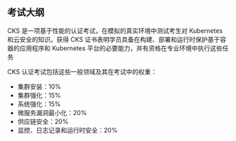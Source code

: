 ## 考试大纲

CKS 是一项基于性能的认证考试，在模拟的真实环境中测试考生对 Kubernetes 和云安全的知识。获得 CKS 证书表明学员具备在构建、部署和运行时保护基于容器的应用程序和 Kubernetes 平台的必要能力，并有资格在专业环境中执行这些任务

CKS 认证考试包括这些一般领域及其在考试中的权重：

- 集群安装：10%
- 集群强化：15%
- 系统强化：15%
- 微服务漏洞最小化：20% 
- 供应链安全：20%
- 监控、日志记录和运行时安全：20%
